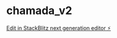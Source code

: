 # chamada_v2

[Edit in StackBlitz next generation editor ⚡️](https://stackblitz.com/~/github.com/alexmoura2024/chamada_v2)